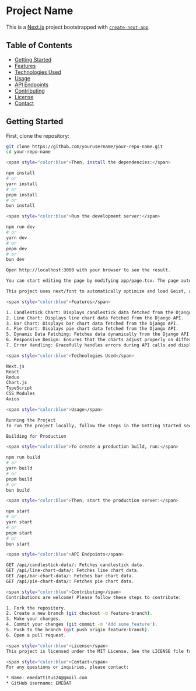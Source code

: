 # Project Name

This is a [Next.js](https://nextjs.org) project bootstrapped with [`create-next-app`](https://nextjs.org/docs/app/api-reference/cli/create-next-app).

## Table of Contents

- [Getting Started](#getting-started)
- [Features](#features)
- [Technologies Used](#technologies-used)
- [Usage](#usage)
- [API Endpoints](#api-endpoints)
- [Contributing](#contributing)
- [License](#license)
- [Contact](#contact)

## Getting Started

First, clone the repository:

```bash
git clone https://github.com/yourusername/your-repo-name.git
cd your-repo-name

<span style="color:blue">Then, install the dependencies:</span>

npm install
# or
yarn install
# or
pnpm install
# or
bun install

<span style="color:blue">Run the development server:</span>

npm run dev
# or
yarn dev
# or
pnpm dev
# or
bun dev

Open http://localhost:3000 with your browser to see the result.

You can start editing the page by modifying app/page.tsx. The page auto-updates as you edit the file.

This project uses next/font to automatically optimize and load Geist, a new font family for Vercel.

<span style="color:blue">Features</span>

1. Candlestick Chart: Displays candlestick data fetched from the Django API.
2. Line Chart: Displays line chart data fetched from the Django API.
3. Bar Chart: Displays bar chart data fetched from the Django API.
4. Pie Chart: Displays pie chart data fetched from the Django API.
5. Dynamic Data Fetching: Fetches data dynamically from the Django API and displays it in the charts.
6. Responsive Design: Ensures that the charts adjust properly on different screen sizes.
7. Error Handling: Gracefully handles errors during API calls and displays error messages on the dashboard.

<span style="color:blue">Technologies Used</span>

Next.js
React
Redux
Chart.js
TypeScript
CSS Modules
Axios

<span style="color:blue">Usage</span>

Running the Project
To run the project locally, follow the steps in the Getting Started section.

Building for Production

<span style="color:blue">To create a production build, run:</span>

npm run build
# or
yarn build
# or
pnpm build
# or
bun build

<span style="color:blue">Then, start the production server:</span>

npm start
# or
yarn start
# or
pnpm start
# or
bun start

<span style="color:blue">API Endpoints</span>

GET /api/candlestick-data/: Fetches candlestick data.
GET /api/line-chart-data/: Fetches line chart data.
GET /api/bar-chart-data/: Fetches bar chart data.
GET /api/pie-chart-data/: Fetches pie chart data.

<span style="color:blue">Contributing</span>
Contributions are welcome! Please follow these steps to contribute:

1. Fork the repository.
2. Create a new branch (git checkout -b feature-branch).
3. Make your changes.
4. Commit your changes (git commit -m 'Add some feature').
5. Push to the branch (git push origin feature-branch).
6. Open a pull request.

<span style="color:blue">License</span>
This project is licensed under the MIT License. See the LICENSE file for details.

<span style="color:blue">Contact</span>
For any questions or inquiries, please contact:

* Name: emedattitus24@gmail.com
* GitHub Username: EMEDAT